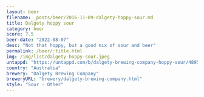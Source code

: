 ```yaml
---
layout: beer
filename: _posts/beer/2016-11-09-dalgety-hoppy-sour.md
title: Dalgety hoppy sour
category: beer
score: 7.5
beer-date: "2022-08-07"
desc: "Not that hoppy, but a good mix of sour and beer"
permalink: /beer/:title.html
img: /img/list/dalgety-hoppy-sour.jpeg
untappd: "https://untappd.com/b/dalgety-brewing-company-hoppy-sour/4895447"
country: "Australia"
brewery: "Dalgety Brewing Company"
breweryURL: "brewery/dalgety-brewing-company.html"
style: "Sour - Other"
---
```


